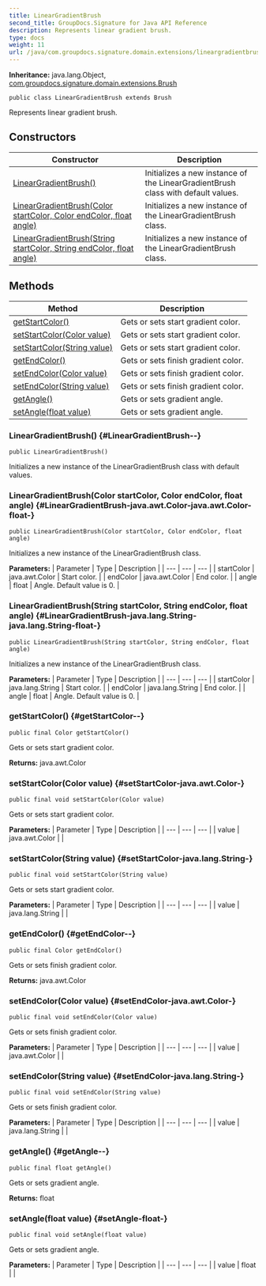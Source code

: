 ```yaml
---
title: LinearGradientBrush
second_title: GroupDocs.Signature for Java API Reference
description: Represents linear gradient brush.
type: docs
weight: 11
url: /java/com.groupdocs.signature.domain.extensions/lineargradientbrush/
---
```

**Inheritance:**
java.lang.Object, [com.groupdocs.signature.domain.extensions.Brush](../../com.groupdocs.signature.domain.extensions/brush)
```
public class LinearGradientBrush extends Brush
```

Represents linear gradient brush.
## Constructors

| Constructor | Description |
| --- | --- |
| [LinearGradientBrush()](#LinearGradientBrush--) | Initializes a new instance of the LinearGradientBrush class with default values. |
| [LinearGradientBrush(Color startColor, Color endColor, float angle)](#LinearGradientBrush-java.awt.Color-java.awt.Color-float-) | Initializes a new instance of the LinearGradientBrush class. |
| [LinearGradientBrush(String startColor, String endColor, float angle)](#LinearGradientBrush-java.lang.String-java.lang.String-float-) | Initializes a new instance of the LinearGradientBrush class. |
## Methods

| Method | Description |
| --- | --- |
| [getStartColor()](#getStartColor--) | Gets or sets start gradient color. |
| [setStartColor(Color value)](#setStartColor-java.awt.Color-) | Gets or sets start gradient color. |
| [setStartColor(String value)](#setStartColor-java.lang.String-) | Gets or sets start gradient color. |
| [getEndColor()](#getEndColor--) | Gets or sets finish gradient color. |
| [setEndColor(Color value)](#setEndColor-java.awt.Color-) | Gets or sets finish gradient color. |
| [setEndColor(String value)](#setEndColor-java.lang.String-) | Gets or sets finish gradient color. |
| [getAngle()](#getAngle--) | Gets or sets gradient angle. |
| [setAngle(float value)](#setAngle-float-) | Gets or sets gradient angle. |
### LinearGradientBrush() {#LinearGradientBrush--}
```
public LinearGradientBrush()
```


Initializes a new instance of the LinearGradientBrush class with default values.

### LinearGradientBrush(Color startColor, Color endColor, float angle) {#LinearGradientBrush-java.awt.Color-java.awt.Color-float-}
```
public LinearGradientBrush(Color startColor, Color endColor, float angle)
```


Initializes a new instance of the LinearGradientBrush class.

**Parameters:**
| Parameter | Type | Description |
| --- | --- | --- |
| startColor | java.awt.Color | Start color. |
| endColor | java.awt.Color | End color. |
| angle | float | Angle. Default value is 0. |

### LinearGradientBrush(String startColor, String endColor, float angle) {#LinearGradientBrush-java.lang.String-java.lang.String-float-}
```
public LinearGradientBrush(String startColor, String endColor, float angle)
```


Initializes a new instance of the LinearGradientBrush class.

**Parameters:**
| Parameter | Type | Description |
| --- | --- | --- |
| startColor | java.lang.String | Start color. |
| endColor | java.lang.String | End color. |
| angle | float | Angle. Default value is 0. |

### getStartColor() {#getStartColor--}
```
public final Color getStartColor()
```


Gets or sets start gradient color.

**Returns:**
java.awt.Color
### setStartColor(Color value) {#setStartColor-java.awt.Color-}
```
public final void setStartColor(Color value)
```


Gets or sets start gradient color.

**Parameters:**
| Parameter | Type | Description |
| --- | --- | --- |
| value | java.awt.Color |  |

### setStartColor(String value) {#setStartColor-java.lang.String-}
```
public final void setStartColor(String value)
```


Gets or sets start gradient color.

**Parameters:**
| Parameter | Type | Description |
| --- | --- | --- |
| value | java.lang.String |  |

### getEndColor() {#getEndColor--}
```
public final Color getEndColor()
```


Gets or sets finish gradient color.

**Returns:**
java.awt.Color
### setEndColor(Color value) {#setEndColor-java.awt.Color-}
```
public final void setEndColor(Color value)
```


Gets or sets finish gradient color.

**Parameters:**
| Parameter | Type | Description |
| --- | --- | --- |
| value | java.awt.Color |  |

### setEndColor(String value) {#setEndColor-java.lang.String-}
```
public final void setEndColor(String value)
```


Gets or sets finish gradient color.

**Parameters:**
| Parameter | Type | Description |
| --- | --- | --- |
| value | java.lang.String |  |

### getAngle() {#getAngle--}
```
public final float getAngle()
```


Gets or sets gradient angle.

**Returns:**
float
### setAngle(float value) {#setAngle-float-}
```
public final void setAngle(float value)
```


Gets or sets gradient angle.

**Parameters:**
| Parameter | Type | Description |
| --- | --- | --- |
| value | float |  |

